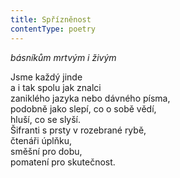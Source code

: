 ```yaml
---
title: Spřízněnost
contentType: poetry
---
```


<section>

_básníkům mrtvým i živým_

Jsme každý jinde  
a i tak spolu jak znalci  
zaniklého jazyka nebo dávného písma,  
podobně jako slepí, co o sobě vědí,  
hluší, co se slyší.  
Šifranti s prsty v rozebrané rybě,  
čtenáři úplňku,  
směšní pro dobu,  
pomatení pro skutečnost.

</section>
